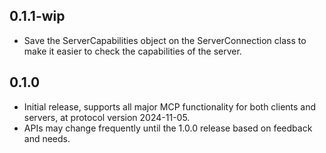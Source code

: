 ## 0.1.1-wip

- Save the ServerCapabilities object on the ServerConnection class to make it
  easier to check the capabilities of the server.

## 0.1.0

- Initial release, supports all major MCP functionality for both clients and
  servers, at protocol version 2024-11-05.
- APIs may change frequently until the 1.0.0 release based on feedback and
  needs.
